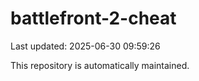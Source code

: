 # battlefront-2-cheat

Last updated: 2025-06-30 09:59:26

This repository is automatically maintained.
